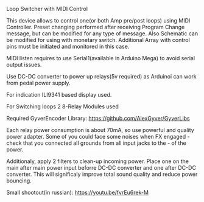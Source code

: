 Loop Switcher with MIDI Control
                                                          
This device allows to control one(or both Amp pre/post loops) using MIDI Controller. 
Preset changing performed after receiving Program Change message, but can be modified for any type of message.
Also Schematic can be modified for using with monetary switch. Additional Array with control pins must be initiated and monitored in this case.

MIDI listen requires to use Serial1(available in Arduino Mega) to avoid serial output issues. 

Use DC-DC converter to power up relays(5v required) as Arduinoi can work from pedal power supply.

For indication ILI9341 based display used.

For Switching loops 2 8-Relay Modules used

Required GyverEncoder Library: https://github.com/AlexGyver/GyverLibs

Each relay power consumption is about 70mA, so use powerful and quality power adapter. Some of you could face some noises when FX engaged - check that you connected all grounds from all input jacks to the - of the power.

Additionaly, apply 2 filters to clean-up incoming power. Place one on the main after main power input beforre DC-DC converter and one after DC-DC converter. This will significaly improve total sound quality and reduce power bouncing.

Small shootout(in russian): https://youtu.be/fvrEu6rek-M
